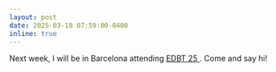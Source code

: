 ```yaml
---
layout: post
date: 2025-03-18 07:59:00-0400
inline: true
---
```


Next week, I will be in Barcelona attending <a href= 'https://edbticdt2025.upc.edu/' > EDBT 25 </a>. Come and say hi!